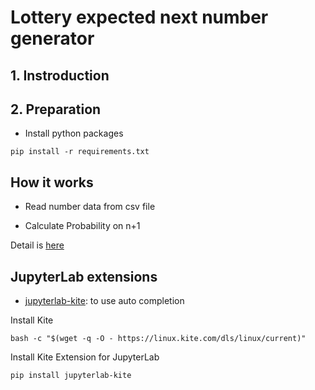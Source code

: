 # Lottery expected next number generator


## 1. Instroduction



## 2. Preparation
- Install python packages
```
pip install -r requirements.txt
```



## How it works

- Read number data from csv file

- Calculate Probability on n+1

Detail is [here](https://newini.github.io/lottery-number-generator/docs/detail.html)



## JupyterLab extensions
- [jupyterlab-kite](https://github.com/kiteco/jupyterlab-kite): to use auto completion

Install Kite
```
bash -c "$(wget -q -O - https://linux.kite.com/dls/linux/current)"
```
Install Kite Extension for JupyterLab
```
pip install jupyterlab-kite
```
